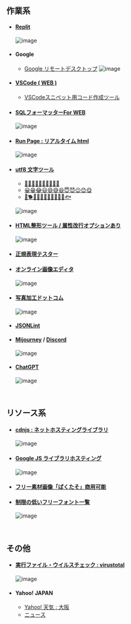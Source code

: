 ## 作業系

- #### [Replit](https://replit.com/)
  ![image](https://github.com/winofsql/subject/assets/1501327/893477e0-d095-490c-b27f-8aedcc44a445) 

- #### Google
  - [Google リモートデスクトップ](https://remotedesktop.google.com/access/)
    ![image](https://github.com/winofsql/subject/assets/1501327/932030a1-cb96-4eb5-b50e-cdf456d251f9) 

- #### [VSCode ( WEB )](https://vscode.dev/)
  - [VSCodeスニペット用コード作成ツール](https://migi.me/vsc_snippet/)

- #### [SQLフォーマッターFor WEB](https://atl2.net/webtool/sql%E3%83%95%E3%82%A9%E3%83%BC%E3%83%9E%E3%83%83%E3%82%BF%E3%83%BCfor-web/)
  ![image](https://github.com/winofsql/subject/assets/1501327/f0464e69-8fdf-49a6-b2f7-380f427afd34)

- #### [Run Page : リアルタイム html](http://toolbox.winofsql.jp/run-page.php)
  ![image](https://github.com/winofsql/subject/assets/1501327/e0d69521-e0c9-417b-9f25-fad5aae369a2)

- #### [utf8 文字ツール](http://lightbox.on.coocan.jp/html/utf8tool.php)
  - [🔴🔵🔶🔷🔸🔹🔺🔻🔼🔽](http://lightbox.on.coocan.jp/html/utf8tool.php?num=128308)
  - [😀😁😂😃😄😅😆😇😈😉😊😋](http://lightbox.on.coocan.jp/html/utf8tool.php?num=128512)
  - [🐔🐕🐖🐗🐘🐙🐚🐛🐜🐝🐞🐟](http://lightbox.on.coocan.jp/html/utf8tool.php?num=128020)
   
  ![image](https://github.com/winofsql/subject/assets/1501327/faa8037d-17cd-4cc2-ad15-e0d309589713)


- #### [HTML整形ツール / 属性改行オプションあり](https://u670.com/pikamap/htmlseikei.php)
  ![image](https://user-images.githubusercontent.com/1501327/222334080-bd5ab527-732e-487f-94d9-0ff023c74c9d.png)

- #### [正規表現テスター](https://regex101.com/)

- #### [オンライン画像エディタ](https://pixlr.com/jp/x/?lang=jp-JP)
  ![image](https://github.com/winofsql/subject/assets/1501327/c3af22ce-36c0-42f4-9046-e8bac1ad3671)

- #### [写真加工ドットコム](https://www.photo-kako.com/)
  ![image](https://user-images.githubusercontent.com/1501327/222332224-3d3befe0-36a7-4f51-869a-91b48b2e2969.png)

- #### [JSONLint](https://jsonlint.com/)

- #### [Mijourney](https://www.midjourney.com/) / [Discord](https://discord.com/)
  ![image](https://github.com/winofsql/subject/assets/1501327/1135c87e-d76e-48eb-9955-97bf21f023ba)

<!-- ![image](https://user-images.githubusercontent.com/1501327/222332518-90df30d9-0b97-4654-b02b-123f847f0310.png) -->

- #### [ChatGPT](https://chat.openai.com/)
  ![image](https://user-images.githubusercontent.com/1501327/222332932-6a656755-800b-4b0f-9615-736bc168c510.png)

<br>

## リソース系

- #### [cdnjs : ネットホスティングライブラリ](https://cdnjs.com/libraries)
  ![image](https://user-images.githubusercontent.com/1501327/222333057-b58b9aa6-f10e-424d-9385-bd5c852a9c90.png)

- #### [Google JS ライブラリホスティング](https://developers.google.com/speed/libraries/)
  ![image](https://user-images.githubusercontent.com/1501327/222333373-03da08bc-a949-43b8-991f-b63d6efe6023.png)

- #### [フリー素材画像「ぱくたそ」商用可能](https://www.pakutaso.com/)

- #### [制限の低いフリーフォント一覧](http://lightbox.on.coocan.jp/html/freefont_list.php)
  ![image](https://user-images.githubusercontent.com/1501327/222333146-ce1cbe59-3c31-4459-b3f1-7b4cfa411b22.png)

<br>

## その他

- #### [実行ファイル・ウイルスチェック : virustotal](https://www.virustotal.com/gui/home/upload)
  ![image](https://user-images.githubusercontent.com/1501327/222333467-135399e8-cdfe-421c-8637-72305cd7ab77.png)

- #### Yahoo! JAPAN
  - [Yahoo! 天気 : 大阪](https://weather.yahoo.co.jp/weather/jp/27/6200.html)
  - [ニュース](https://news.yahoo.co.jp/topics)

